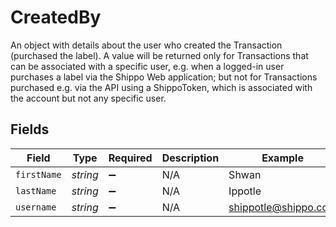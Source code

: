 # CreatedBy

An object with details about the user who created the Transaction (purchased the label).
A value will be returned only for Transactions that can be associated with a specific user, e.g. when a logged-in
user purchases a label via the Shippo Web application; but not for Transactions purchased e.g. via the API using a ShippoToken,
which is associated with the account but not any specific user.


## Fields

| Field                | Type                 | Required             | Description          | Example              |
| -------------------- | -------------------- | -------------------- | -------------------- | -------------------- |
| `firstName`          | *string*             | :heavy_minus_sign:   | N/A                  | Shwan                |
| `lastName`           | *string*             | :heavy_minus_sign:   | N/A                  | Ippotle              |
| `username`           | *string*             | :heavy_minus_sign:   | N/A                  | shippotle@shippo.com |